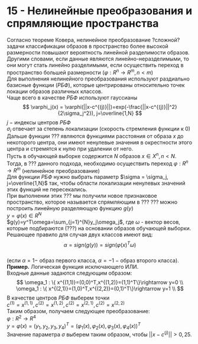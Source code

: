 # 15 - Нелинейные преобразования и спрямляющие пространства
Согласно теореме Ковера, нелинейное преобразование ?сложной? задачи классификации образов в пространство более высокой размерности повышают вероятность линейной разделимости образов.  
Другими словами, если данные являются линейно-неразделимыми, то они могут стать линейно разделимыми, если осуществить переход в пространство большей размерности ($\varphi : R^n \rightarrow R^m, n < m$)  
Для выполнения нелинейного преобразования используют раздиально базисные функции ($РБФ$), которые центрированы относительно точек локации образов различных классов.  
Чаще всего в качестве $РБФ$ используют гауссианы
$$
\varphi_j(x) = \varphi(||x-c^{(j)}||)=exp(-\frac{||x-c^{(j)}||^2}{2\sigma_j^2}), j=\overline{1,N}
$$
$j \ -$ индексы центров $РБФ$  
$\sigma_i$ отвечает за степень локализации (скорость стремления функции к $0$)  
Дальше функции ??? являются функциями расстояния от образа $x$ до некоторого центра, они имеют ненулевые значения в окрестности этого центра и стремятся к нулю при удалении от него.  
Пусть в обучающей выборке содержится $N$ образов $x\in X^n,n<N$. Тогда, в ??? данного подхода, необходимо осуществить переход $\varphi : R^n\rightarrow R^m$ (нелинейное преобразование)  
Для функции $РБФ$ нужно выбрать параметр $\sigma = \sigma_j, j=\overline{1,N}$ так, чтобы области локализации ненулевых значений этих функций не пересекались.  
При выполнении этих ??? мы получили новое признаковое пространство, которое называется спрямляющим в ??? ??? можно построить линейную разделяющую функцию $g(y)$  
$y = \varphi(x) \in R^N$  
$g(y)=y^T\omega=\sum_{j=1}^{N}y_j\omega_j$, где $\omega$ - вектор весов, которые подбираются (???) на основании образов обучающей выборки.  
Решающее правило для случая двух классов имеют вид:
$$
\alpha = sign(g(y))=sign(\varphi(x)^T\omega)
$$  
(если $\alpha=1 -$ образ первого класса, $\alpha=-1 \ -$ образ второго класса).  
**Пример.** Логическая функция исключающего ИЛИ.  
Входные данные задаются следующим образом:
$$
\omega_1 : \{ x^{(1,1)}=(0,0)^T,x^{(1,2)}=(1,1)^T\}\rightarrow y=0 \\
\omega_1 : \{ x^{(2,1)}=(1,0)^T,x^{(2,2)}=(0,1)^T\}\rightarrow y=1 \\
$$
В качестве центров $РБФ$ выберем точки  
$c^{(1)}=x^{(1,1)},c^{(2)}=x^{(1,2)},c^{(2)}=x^{(2,1)},c^{(2)}=x^{(2,2)}$  
Таким образом, получаем следующее преобразование:  
$\varphi : R^2\rightarrow R^4$  
$y=\varphi(x)=(y_1,y_2,y_3,y_4)^T=(\varphi_1(x),\varphi_2(x),\varphi_3(x),\varphi_4(x))^T$  
Значение параметра $\sigma$ выберем таким образом, чтобы $||x-c^{(j)}||>0,25$.